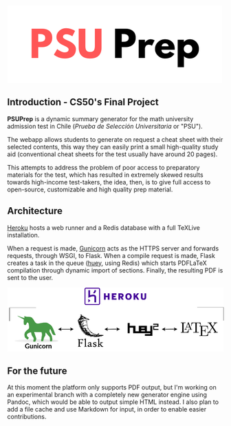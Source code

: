 ![PSUPrep](/static/logo.png)

## Introduction - CS50's Final Project
**PSUPrep** is a dynamic summary generator for the math university admission test in Chile (*Prueba de Selección Universitaria* or "PSU"). 

The webapp allows students to generate on request a cheat sheet with their selected contents, this way they can easily print a small high-quality study aid (conventional cheat sheets for the test usually have around 20 pages).

This attempts to address the problem of poor access to preparatory materials for the test, which has resulted in extremely skewed results towards high-income test-takers, the idea, then, is to give full access to open-source, customizable and high quality prep material.

## Architecture
[Heroku](https://psuprep.herokuapp.com/) hosts a web runner and a Redis database with a full TeXLive installation.

When a request is made, [Gunicorn](https://gunicorn.org/) acts as the HTTPS server and forwards requests, through WSGI, to Flask. When a compile request is made, Flask creates a task in the queue ([huey](https://github.com/coleifer/huey), using Redis) which starts PDFLaTeX compilation through dynamic import of sections. Finally, the resulting PDF is sent to the user. 


![Architecture](/static/arch.png)

## For the future
At this moment the platform only supports PDF output, but I'm working on an experimental branch with a completely new generator engine using Pandoc, which would be able to output simple HTML instead. I also plan to add a file cache and use Markdown for input, in order to enable easier contributions.
